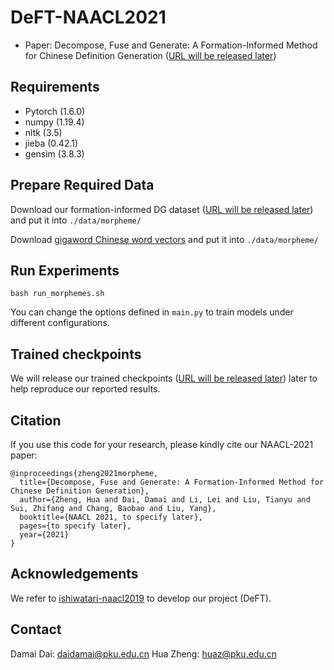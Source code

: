 # DeFT-NAACL2021

* Paper: Decompose, Fuse and Generate: A Formation-Informed Method for Chinese Definition Generation ([URL will be released later]())

## Requirements
* Pytorch (1.6.0)
* numpy (1.19.4)
* nltk (3.5)
* jieba (0.42.1)
* gensim (3.8.3)

## Prepare Required Data

Download our formation-informed DG dataset ([URL will be released later]()) and put it into `./data/morpheme/`

Download [gigaword Chinese word vectors](https://fasttext.cc/docs/en/crawl-vectors.html) and put it into `./data/morpheme/`

## Run Experiments

```
bash run_morphemes.sh
```
You can change the options defined in `main.py` to train models under different configurations. 

## Trained checkpoints

We will release our trained checkpoints ([URL will be released later]()) later to help reproduce our reported results. 

## Citation

If you use this code for your research, please kindly cite our NAACL-2021 paper:
```
@inproceedings{zheng2021morpheme,
  title={Decompose, Fuse and Generate: A Formation-Informed Method for Chinese Definition Generation},
  author={Zheng, Hua and Dai, Damai and Li, Lei and Liu, Tianyu and Sui, Zhifang and Chang, Baobao and Liu, Yang},
  booktitle={NAACL 2021, to specify later}, 
  pages={to specify later},
  year={2021}
}
```

## Acknowledgements

We refer to [ishiwatari-naacl2019](https://github.com/shonosuke/ishiwatari-naacl2019) to develop our project (DeFT). 

## Contact

Damai Dai: daidamai@pku.edu.cn
Hua Zheng: huaz@pku.edu.cn

